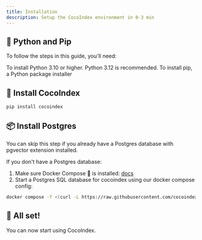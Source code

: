 ```yaml
---
title: Installation 
description: Setup the CocoIndex environment in 0-3 min
---
```


## 🐍 Python and Pip
To follow the steps in this guide, you'll need:

To install Python 3.10 or higher. Python 3.12 is recommended.
To install pip, a Python package installer


## 🌴 Install CocoIndex
```bash
pip install cocoindex
```

## 📦 Install Postgres

You can skip this step if you already have a Postgres database with pgvector extension installed. 

If you don't have a Postgres database:

1. Make sure Docker Compose 🐳 is installed: [docs](https://docs.docker.com/compose/install/)
2. Start a Postgres SQL database for cocoindex using our docker compose config:

```bash
docker compose -f <(curl -L https://raw.githubusercontent.com/cocoindex-io/cocoindex/refs/heads/main/dev/postgres.yaml) up -d
```

## 🎉 All set!

You can now start using CocoIndex.

